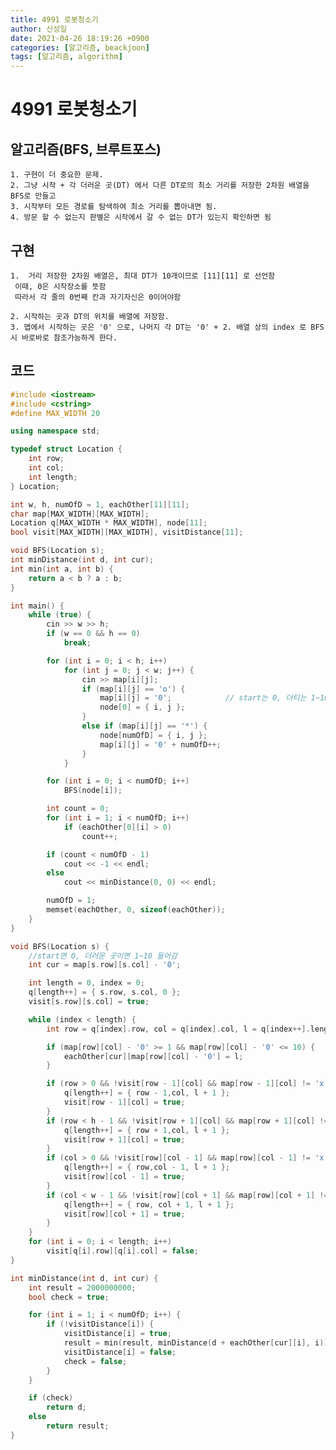 ```yaml
---
title: 4991 로봇청소기
author: 신성일
date: 2021-04-26 18:19:26 +0900
categories: [알고리즘, beackjoon]
tags: [알고리즘, algorithm]
---
```


# 4991 로봇청소기

## 알고리즘(BFS, 브루트포스)

    1. 구현이 더 중요한 문제.
    2. 그냥 시작 + 각 더러운 곳(DT) 에서 다른 DT로의 최소 거리를 저장한 2차원 배열을 BFS로 만들고
    3. 시작부터 모든 경로를 탐색하여 최소 거리를 뽑아내면 됨.
    4. 방문 할 수 없는지 판별은 시작에서 갈 수 없는 DT가 있는지 확인하면 됨

## 구현

    1.  거리 저장한 2차원 배열은, 최대 DT가 10개이므로 [11][11] 로 선언함
     이때, 0은 시작장소를 뜻함
     따라서 각 줄의 0번째 칸과 자기자신은 0이어야함

    2. 시작하는 곳과 DT의 위치를 배열에 저장함.
    3. 맵에서 시작하는 곳은 '0' 으로, 나머지 각 DT는 '0' + 2. 배열 상의 index 로 BFS시 바로바로 참조가능하게 한다.

## 코드

```cpp
#include <iostream>
#include <cstring>
#define MAX_WIDTH 20

using namespace std;

typedef struct Location {
	int row;
	int col;
	int length;
} Location;

int w, h, numOfD = 1, eachOther[11][11];
char map[MAX_WIDTH][MAX_WIDTH];
Location q[MAX_WIDTH * MAX_WIDTH], node[11];
bool visit[MAX_WIDTH][MAX_WIDTH], visitDistance[11];

void BFS(Location s);
int minDistance(int d, int cur);
int min(int a, int b) {
	return a < b ? a : b;
}

int main() {
	while (true) {
		cin >> w >> h;
		if (w == 0 && h == 0)
			break;

		for (int i = 0; i < h; i++)
			for (int j = 0; j < w; j++) {
				cin >> map[i][j];
				if (map[i][j] == 'o') {
					map[i][j] = '0';			// start는 0, 더티는 1~10
					node[0] = { i, j };
				}
				else if (map[i][j] == '*') {
					node[numOfD] = { i, j };
					map[i][j] = '0' + numOfD++;
				}
			}

		for (int i = 0; i < numOfD; i++)
			BFS(node[i]);

		int count = 0;
		for (int i = 1; i < numOfD; i++)
			if (eachOther[0][i] > 0)
				count++;

		if (count < numOfD - 1)
			cout << -1 << endl;
		else
			cout << minDistance(0, 0) << endl;

		numOfD = 1;
		memset(eachOther, 0, sizeof(eachOther));
	}
}

void BFS(Location s) {
	//start면 0, 더러운 곳이면 1~10 들어감
	int cur = map[s.row][s.col] - '0';

	int length = 0, index = 0;
	q[length++] = { s.row, s.col, 0 };
	visit[s.row][s.col] = true;

	while (index < length) {
		int row = q[index].row, col = q[index].col, l = q[index++].length;

		if (map[row][col] - '0' >= 1 && map[row][col] - '0' <= 10) {
			eachOther[cur][map[row][col] - '0'] = l;
		}

		if (row > 0 && !visit[row - 1][col] && map[row - 1][col] != 'x') {
			q[length++] = { row - 1,col, l + 1 };
			visit[row - 1][col] = true;
		}
		if (row < h - 1 && !visit[row + 1][col] && map[row + 1][col] != 'x') {
			q[length++] = { row + 1,col, l + 1 };
			visit[row + 1][col] = true;
		}
		if (col > 0 && !visit[row][col - 1] && map[row][col - 1] != 'x') {
			q[length++] = { row,col - 1, l + 1 };
			visit[row][col - 1] = true;
		}
		if (col < w - 1 && !visit[row][col + 1] && map[row][col + 1] != 'x') {
			q[length++] = { row, col + 1, l + 1 };
			visit[row][col + 1] = true;
		}
	}
	for (int i = 0; i < length; i++)
		visit[q[i].row][q[i].col] = false;
}

int minDistance(int d, int cur) {
	int result = 2000000000;
	bool check = true;

	for (int i = 1; i < numOfD; i++) {
		if (!visitDistance[i]) {
			visitDistance[i] = true;
			result = min(result, minDistance(d + eachOther[cur][i], i));
			visitDistance[i] = false;
			check = false;
		}
	}

	if (check)
		return d;
	else
		return result;
}
```
